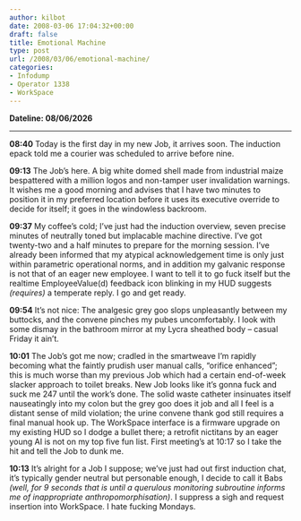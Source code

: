 ```yaml
---
author: kilbot
date: 2008-03-06 17:04:32+00:00
draft: false
title: Emotional Machine
type: post
url: /2008/03/06/emotional-machine/
categories:
- Infodump
- Operator 1338
- WorkSpace
---
```


**Dateline: 08/06/2026**

****

**08:40**
Today is the first day in my new Job, it arrives soon. The induction epack told me a courier was scheduled to arrive before nine.

**09:13**
The Job’s here. A big white domed shell made from industrial maize bespattered with a million logos and non-tamper user invalidation warnings. It wishes me a good morning and advises that I have two minutes to position it in my preferred location before it uses its executive override to decide for itself; it goes in the windowless backroom.

**09:37**
My coffee’s cold; I’ve just had the induction overview, seven precise minutes of neutrally toned but implacable machine directive. I’ve got twenty-two and a half minutes to prepare for the morning session. I’ve already been informed that my atypical acknowledgement time is only just within parametric operational norms, and in addition my galvanic response is not that of an eager new employee. I want to tell it to go fuck itself but the realtime EmployeeValue(d) feedback icon blinking in my HUD suggests _(requires)_ a temperate reply. I go and get ready.

**09:54**
It’s not nice: The analgesic grey goo slops unpleasantly between my buttocks, and the convene pinches my pubes uncomfortably. I look with some dismay in the bathroom mirror at my Lycra sheathed body – casual Friday it ain’t.

**10:01**
The Job’s got me now; cradled in the smartweave I’m rapidly becoming what the faintly prudish user manual calls, “orifice enhanced”; this is much worse than my previous Job which had a certain end-of-week slacker approach to toilet breaks. New Job looks like it’s gonna fuck and suck me 247 until the work’s done. The solid waste catheter insinuates itself nauseatingly into my colon but the grey goo does it job and all I feel is a distant sense of mild violation; the urine convene thank god still requires a final manual hook up. The WorkSpace interface is a firmware upgrade on my existing HUD so I dodge a bullet there; a retrofit nictitans by an eager young AI is not on my top five fun list. First meeting’s at 10:17 so I take the hit and tell the Job to dunk me.

**10:13**
It’s alright for a Job I suppose; we’ve just had out first induction chat, it’s typically gender neutral but personable enough, I decide to call it Babs _(well, for 9 seconds that is until a querulous monitoring subroutine informs me of inappropriate anthropomorphisation)_. I suppress a sigh and request insertion into WorkSpace. I hate fucking Mondays.
